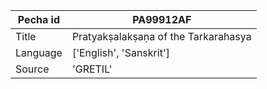|Pecha id | PA99912AF
| --- | --- 
|Title | Pratyakṣalakṣaṇa of the Tarkarahasya 
|Language | ['English', 'Sanskrit']
|Source | 'GRETIL'